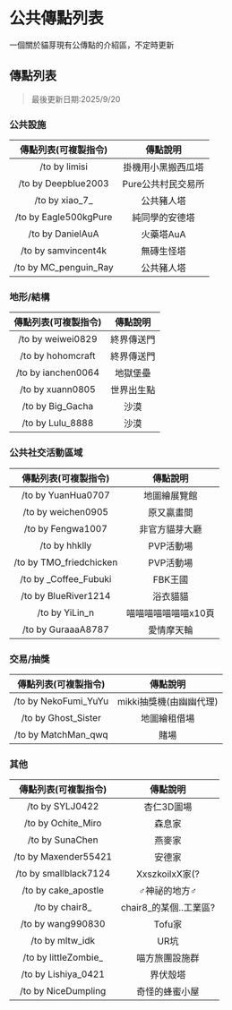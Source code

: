 # 公共傳點列表

一個關於貓芽現有公傳點的介紹區，不定時更新

## 傳點列表

> 最後更新日期:2025/9/20

### 公共設施

|傳點列表(可複製指令)|傳點說明|
|:---:|:---:|
|/to by limisi|掛機用小黑搬西瓜塔|
|/to by Deepblue2003|Pure公共村民交易所|
|/to by xiao\_7_|公共豬人塔|
|/to by Eagle500kgPure|純同學的安德塔|
|/to by DanielAuA|火藥塔AuA|
|/to by samvincent4k|無磚生怪塔|
|/to by MC_penguin_Ray|公共豬人塔|

### 地形/結構

|傳點列表(可複製指令)|傳點說明|
|:---:|:---:|
|/to by weiwei0829|終界傳送門|
|/to by hohomcraft|終界傳送門|
|/to by ianchen0064|地獄堡壘|
|/to by xuann0805|世界出生點|
|/to by Big_Gacha|沙漠|
|/to by Lulu_8888|沙漠|

### 公共社交活動區域

|傳點列表(可複製指令)|傳點說明|
|:---:|:---:|
|/to by YuanHua0707|地圖繪展覽館|
|/to by weichen0905|原又贏畫間|
|/to by Fengwa1007|非官方貓芽大廳|
|/to by hhklly|PVP活動場|
|/to by TMO_friedchicken|PVP活動場|
|/to by _Coffee_Fubuki|FBK王國|
|/to by BlueRiver1214|浴衣貓貓|
|/to by YiLin_n|喵喵喵喵喵喵喵x10頁|
|/to by GuraaaA8787|愛情摩天輪|

### 交易/抽獎

|傳點列表(可複製指令)|傳點說明|
|:---:|:---:|
|/to by NekoFumi_YuYu|mikki抽獎機(由幽幽代理)|
|/to by Ghost_Sister|地圖繪租借場|
|/to by MatchMan_qwq|賭場|

### 其他

|傳點列表(可複製指令)|傳點說明|
|:---:|:---:|
|/to by SYLJ0422|杏仁3D圖場|
|/to by Ochite_Miro|森息家|
|/to by SunaChen|燕麥家|
|/to by Maxender55421|安德家|
|/to by smallblack7124|XxszkoilxX家(?|
|/to by cake_apostle|♂神祕的地方♂|
|/to by chair8_|chair8_的某個..工業區?|
|/to by wang990830|Tofu家|
|/to by mltw_idk|UR坑|
|/to by littleZombie_|喵方旅團設施群|
|/to by Lishiya_0421|界伏殼塔|
|/to by NiceDumpling|奇怪的蜂蜜小屋|